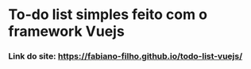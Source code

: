 # To-do list simples feito com o framework Vuejs


### Link do site: <https://fabiano-filho.github.io/todo-list-vuejs/>
